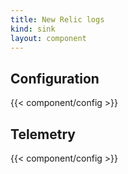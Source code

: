 ```yaml
---
title: New Relic logs
kind: sink
layout: component
---
```


## Configuration

{{< component/config >}}

## Telemetry

{{< component/config >}}
